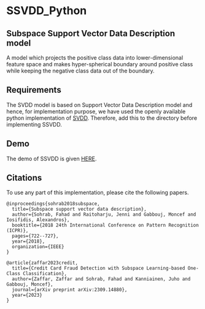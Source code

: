 # SSVDD_Python

## Subspace Support Vector Data Description model

A model which projects the positive class data into lower-dimensional feature space and makes hyper-spherical boundary around positive class while keeping the negative class data out of the boundary.

## Requirements

The SVDD model is based on Support Vector Data Description model and hence, for implementation purpose, we have used the openly available python implementation of [SVDD](https://github.com/iqiukp/SVDD-Python/blob/master/src/BaseSVDD.py). Therefore, add this to the directory before implementing SSVDD.

## Demo

The demo of SSVDD is given [HERE](https://github.com/Zaffarr/Credit_card_fraud_detection_using_SSVDD/tree/main).

## Citations

To use any part of this implementation, please cite the following papers.

```
@inproceedings{sohrab2018subspace,
  title={Subspace support vector data description},
  author={Sohrab, Fahad and Raitoharju, Jenni and Gabbouj, Moncef and Iosifidis, Alexandros},
  booktitle={2018 24th International Conference on Pattern Recognition (ICPR)},
  pages={722--727},
  year={2018},
  organization={IEEE}
}

@article{zaffar2023credit,
  title={Credit Card Fraud Detection with Subspace Learning-based One-Class Classification},
  author={Zaffar, Zaffar and Sohrab, Fahad and Kanniainen, Juho and Gabbouj, Moncef},
  journal={arXiv preprint arXiv:2309.14880},
  year={2023}
}
```
